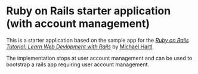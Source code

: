 # Ruby on Rails starter application (with account management)

This is a starter application based on the sample app for the [*Ruby on Rails Tutorial: Learn Web Devlopment with Rails*](http://www.railstutorial.org/) by [Michael Hartl](http://www.michaelhartl.com/).

The implementation stops at user account management and can be used to bootstrap a rails app requiring user account management.